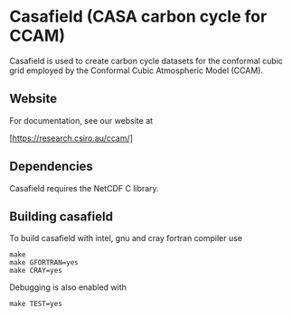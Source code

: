 # Casafield (CASA carbon cycle for CCAM)

Casafield is used to create carbon cycle datasets for the conformal cubic grid
employed by the Conformal Cubic Atmospheric Model (CCAM).

## Website

For documentation, see our website at

[https://research.csiro.au/ccam/]

## Dependencies

Casafield requires the NetCDF C library.

## Building casafield

To build casafield with intel, gnu and cray fortran compiler use

```
make
make GFORTRAN=yes
make CRAY=yes
```

Debugging is also enabled with

```
make TEST=yes
```
